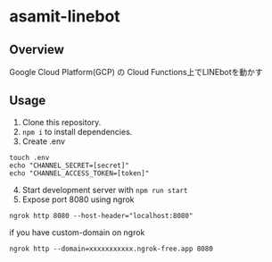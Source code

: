 # asamit-linebot
## Overview
Google Cloud Platform(GCP) の Cloud Functions上でLINEbotを動かす
## Usage
1. Clone this repository.
2. `npm i` to install dependencies.
3. Create .env
```
touch .env
echo "CHANNEL_SECRET=[secret]"
echo "CHANNEL_ACCESS_TOKEN=[token]"
```
4. Start development server with `npm run start`
5. Expose port 8080 using ngrok
```
ngrok http 8080 --host-header="localhost:8080"
```
if you have custom-domain on ngrok
```
ngrok http --domain=xxxxxxxxxxx.ngrok-free.app 8080
```
